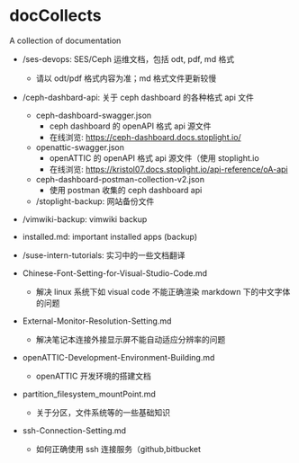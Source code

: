 # docCollects
A collection of documentation

- /ses-devops: SES/Ceph 运维文档，包括 odt, pdf, md 格式
  - 请以 odt/pdf 格式内容为准；md 格式文件更新较慢

- /ceph-dashbard-api: 关于 ceph dashboard 的各种格式 api 文件
  - ceph-dashboard-swagger.json
    - ceph dashboard 的 openAPI 格式 api 源文件
    - 在线浏览: https://ceph-dashboard.docs.stoplight.io/
  - openattic-swagger.json
    - openATTIC 的 openAPI 格式 api 源文件（使用 stoplight.io
    - 在线浏览: https://kristol07.docs.stoplight.io/api-reference/oA-api
  - ceph-dashboard-postman-collection-v2.json
    - 使用 postman 收集的 ceph dashboard api
  - /stoplight-backup: 网站备份文件

- /vimwiki-backup: vimwiki backup

- installed.md: important installed apps (backup)

- /suse-intern-tutorials: 实习中的一些文档翻译

- Chinese-Font-Setting-for-Visual-Studio-Code.md
  - 解决 linux 系统下如 visual code 不能正确渲染 markdown 下的中文字体的问题

- External-Monitor-Resolution-Setting.md
  - 解决笔记本连接外接显示屏不能自动适应分辨率的问题

- openATTIC-Development-Environment-Building.md
  - openATTIC 开发环境的搭建文档

- partition_filesystem_mountPoint.md
  - 关于分区，文件系统等的一些基础知识

- ssh-Connection-Setting.md
  - 如何正确使用 ssh 连接服务（github,bitbucket
